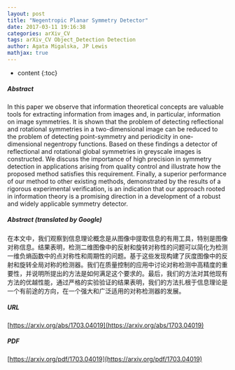 ```yaml
---
layout: post
title: "Negentropic Planar Symmetry Detector"
date: 2017-03-11 19:16:38
categories: arXiv_CV
tags: arXiv_CV Object_Detection Detection
author: Agata Migalska, JP Lewis
mathjax: true
---
```


* content
{:toc}

##### Abstract
In this paper we observe that information theoretical concepts are valuable tools for extracting information from images and, in particular, information on image symmetries. It is shown that the problem of detecting reflectional and rotational symmetries in a two-dimensional image can be reduced to the problem of detecting point-symmetry and periodicity in one-dimensional negentropy functions. Based on these findings a detector of reflectional and rotational global symmetries in greyscale images is constructed. We discuss the importance of high precision in symmetry detection in applications arising from quality control and illustrate how the proposed method satisfies this requirement. Finally, a superior performance of our method to other existing methods, demonstrated by the results of a rigorous experimental verification, is an indication that our approach rooted in information theory is a promising direction in a development of a robust and widely applicable symmetry detector.

##### Abstract (translated by Google)
在本文中，我们观察到信息理论概念是从图像中提取信息的有用工具，特别是图像对称信息。结果表明，检测二维图像中的反射和旋转对称性的问题可以简化为检测一维负熵函数中的点对称性和周期性的问题。基于这些发现构建了灰度图像中的反射和旋转全局对称的检测器。我们在质量控制的应用中讨论对称检测中高精度的重要性，并说明所提出的方法是如何满足这个要求的。最后，我们的方法对其他现有方法的优越性能，通过严格的实验验证的结果表明，我们的方法扎根于信息理论是一个有前途的方向，在一个强大和广泛适用的对称检测器的发展。

##### URL
[https://arxiv.org/abs/1703.04019](https://arxiv.org/abs/1703.04019)

##### PDF
[https://arxiv.org/pdf/1703.04019](https://arxiv.org/pdf/1703.04019)

